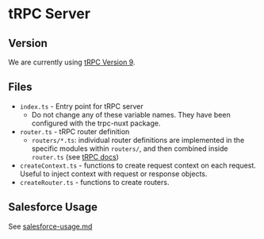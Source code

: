 # tRPC Server

## Version

We are currently using [tRPC Version 9](https://trpc.io/docs/v9/).

## Files

- `index.ts` - Entry point for tRPC server
  - Do not change any of these variable names. They have been configured with the trpc-nuxt package.
- `router.ts` - tRPC router definition
  - `routers/*.ts`: individual router definitions are implemented in the specific modules within `routers/`, and then combined inside `router.ts` (see [tRPC docs](https://trpc.io/docs/v9/merging-routers))
- `createContext.ts` - functions to create request context on each request. Useful to inject context with request or response objects.
- `createRouter.ts` - functions to create routers.

## Salesforce Usage

See [salesforce-usage.md](salesforce-usage.md)

